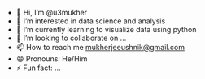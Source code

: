 - 👋 Hi, I’m @u3mukher
- 👀 I’m interested in data science and analysis
- 🌱 I’m currently learning to visualize data using python
- 💞️ I’m looking to collaborate on ...
- 📫 How to reach me mukherjeeushnik@gmail.com
- 😄 Pronouns: He/Him
- ⚡ Fun fact: ...

<!---
u3mukher/u3mukher is a ✨ special ✨ repository because its `README.md` (this file) appears on your GitHub profile.
You can click the Preview link to take a look at your changes.
--->
